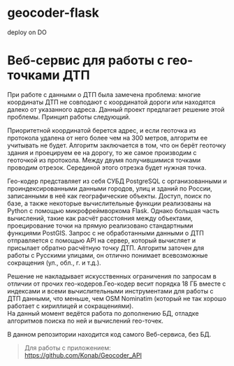 # geocoder-flask
deploy on DO

# Веб-сервис для работы с гео-точками ДТП

При работе с данными о ДТП была замечена проблема: многие координаты ДТП не совподают с координатой дороги или находятся далеко от указанного адреса. Данный проект предлагает решение этой проблемы. Принцип работы следующий. 

Приоритетной координатой берется адрес, и если геоточка из протокола удалена от него более чем на 300 метров, алгоритм ее учитывать не будет. Алгоритм заключается в том, что он берёт геоточку здания и проецируем ее на дорогу, то же самое производим с геоточкой из протокола. Между двумя получившимися точками проводим отрезок. Серединой этого отрезка будет нужная точка. 

Гео-кодер представляет из себя СУБД PostgreSQL с организованными и проиндексированными данными городов, улиц и зданий по России, записанными в неё как географические объекты. Доступ, поиск по базе, а также некоторые вычислительные функции реализованы на Python с помощью микрофреймворкома Flask. Однако большая часть вычислений, такие как расчёт расстояния между объектами, проецирование точки на прямую реализовано стандартными функциями PostGIS. Запрос с не обработанными данными о ДТП отправляется с помощью API на сервер, который вычисляет и присылает обратно расчётную точку ДТП. Алгоритм заточен для работы с Русскими улицами, он отлично понимает всевозможные сокращения (ул., обл., г. и т.д.).  

Решение не накладывает искусственных ограничения по запросам в отличии от прочих гео-кодеров.Гео-кодер весит порядка 18 ГБ вместе с индексами и всеми вычислительными инструментами для работы с ДТП данными, что меньше, чем OSM Nominatim (который не так хорошо работает с кириллицей и сокращениями).  
На данный момент ведётся работа по дополнению БД, отладке алгоритмов поиска по ней и вычислений гео-точек.


В данном репозитории находится код самого Веб-сервиса, без БД. 


> Для работы с приложением: https://github.com/Konab/Geocoder_API
